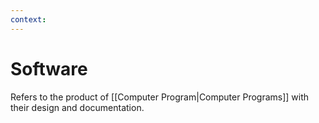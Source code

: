 ```yaml
---
context:
---
```


# Software

Refers to the product of [[Computer Program|Computer Programs]] with their design and documentation.
